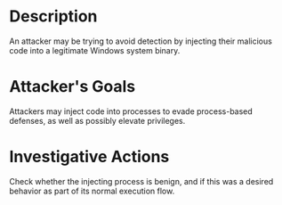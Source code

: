 # Description
An attacker may be trying to avoid detection by injecting their malicious code into a legitimate Windows system binary.
# Attacker's Goals
Attackers may inject code into processes to evade process-based defenses, as well as possibly elevate privileges.
# Investigative Actions
Check whether the injecting process is benign, and if this was a desired behavior as part of its normal execution flow.
